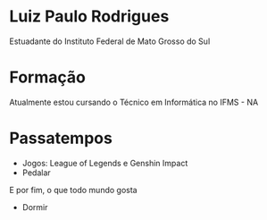 # Luiz Paulo Rodrigues 

Estuadante do Instituto Federal de Mato Grosso do Sul

# Formação

Atualmente estou cursando o Técnico em Informática no IFMS - NA

# Passatempos

- Jogos: League of Legends e Genshin Impact
- Pedalar

E por fim, o que todo mundo gosta

- Dormir